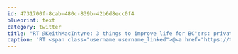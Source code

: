 ```yaml
---
id: 4731700f-8cab-480c-839b-42b6d8ecc0f4
blueprint: text
category: twitter
title: "RT @KeithMacIntyre: 3 things to improve life for BC'ers: privatize ICBC, privatize BCLDB, delete Property Transfer Tax (at least on prim ..."
caption: 'RT <span class="username username_linked">@<a href="https://twitter.com/KeithMacIntyre" title="Keith MacIntyre, Libertarian">KeithMacIntyre</a></span>: 3 things to improve life for BC''ers: privatize ICBC, privatize BCLDB, delete Property Transfer Tax (at least on prim ...'
---
```

